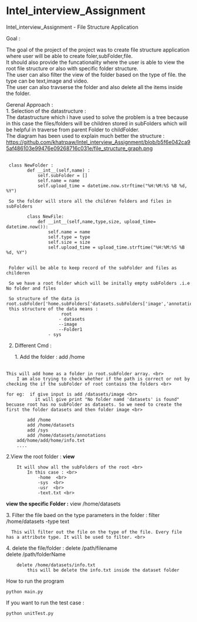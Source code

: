 # Intel_interview_Assignment
Intel_interview_Assignment - File Structure Application


Goal :<br>
  <p>
	The goal of the project of the project was to create file structure application where user will be able to create foler,subFolder,file. <br>
	It should also provide the funcationality where the user is able to view the root file structure or also with specific folder structure. <br>
	The user can also filter the view of the folder based on the type of file. the type can be text,image and video. <br> 
	The user can also travserse the folder and also delete all the items inside the folder. <br>
  </p>

Gerenal Approach : <br>
	1. Selection of the datastructure : <br>
		The datastructure which i have used to solve the problem is a tree because in this case the files/folders will be children stored in subFolders which will be helpful in traverse from parent Folder to childFolder.<br>
		 The diagram has been used to explain much better the structure :<br>
     <a>
        https://github.com/khatrpaw/Intel_interview_Assignment/blob/b5f6e042ca95af486103e99476e09268716c031e/file_structure_graph.png
     </a><br><br>
     
     
     class NewFolder : 
    		def __int__(self,name) : 
        		self.subFolder = []  
        		self.name = name  
        		self.upload_time = datetime.now.strftime("%H:%M:%S %B %d, %Y")
    
     So the folder will store all the children folders and files in subFolders
     
     		class NewFile:
    			def __int__(self,name,type,size, upload_time= datetime.now()):
        			self.name = name
        			self.type = type
        			self.size = size
        			self.upload_time = upload_time.strftime("%H:%M:%S %B %d, %Y")
     
     
     Folder will be able to keep record of the subFolder and files as childeren 
     
     So we have a root folder which will be initally empty subFolders .i.e No folder and files  
     
     So structure of the data is          root.subFolder['home.subFolders['datasets.subFolders['image','annotations']','Folder1.subFolders[]']','sys.subFolders[]']
     this structure of the data means :
     				     root  
     					- datasets 
						--image 
						--Folder1
					- sys
     
  2. Different Cmd :<br>
      <p>
      1. Add the folder : add /home <br><br>
         
	This will add home as a folder in root.subFolder array. <br>
        I am also trying to check whether if the path is correct or not by checking the if the subFolder of root contains the folders <br>
        
	for eg:  if give input is add /datasets/image <br>
               it will give print "No folder namd 'datasets' is found" becuase root has no subFolder as datasets. So we need to create the first the folder datasets and then folder image <br>
	
        	add /home 
        	add /home/datasets 
        	add /sys 
        	add /home/datasets/annotations 
		add/home/add/home/info.txt 
		.... 
  </p>  
  <p>
	
  2.View the root folder :  <B>view </B>
        
        It will show all the subFolders of the root <br>
        	In this case : <br>
          		-home  <br>
          		-sys  <br>
          		-usr  <br>
          		-text.txt <br>
	
  <B> view the specific Folder :</B> view /home/datasets <br>
  
 </p>
 
 <p>
  3. Filter the file baed on the type parameters in the folder : filter /home/datasets -type text <br>
  
      This will filter out the file on the type of the file. Every file has a attribute type. It will be used to filter. <br> 
  
  </p> 
  <p>
  4. delete the file/folder : 
		delete /path/filename <br>
		delete /path/folderName <br>
		
		delete /home/datasets/info.txt 
      		this will be delete the info.txt inside the dataset folder
	
  
  </p>
  
  
How to run the program
  
    python main.py
    
 If you want to run the test case :
      
    python unitTest.py
    
    
    
    
  
